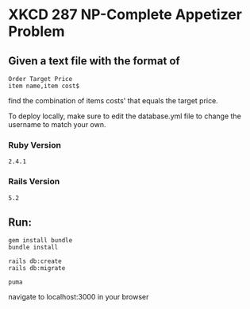 # XKCD 287 NP-Complete Appetizer Problem

## Given a text file with the format of

```
Order Target Price
item name,item cost$
```

find the combination of items costs' that equals the target price.

To deploy locally, make sure to edit the database.yml file to change the username to match your own.  

### Ruby Version
`2.4.1`

### Rails Version
`5.2`

## Run: 

```
gem install bundle
bundle install

rails db:create
rails db:migrate

puma
```

navigate to localhost:3000 in your browser